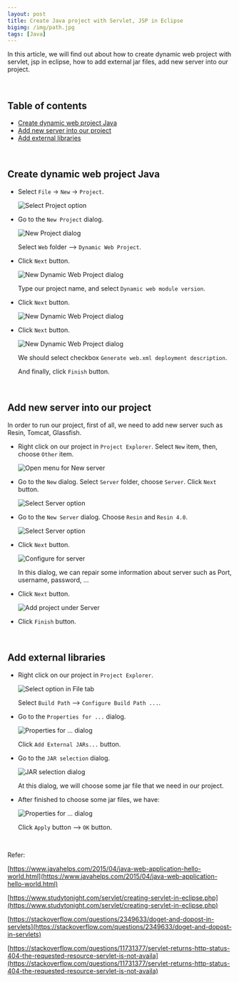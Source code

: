 ```yaml
---
layout: post
title: Create Java project with Servlet, JSP in Eclipse
bigimg: /img/path.jpg
tags: [Java]
---
```


In this article, we will find out about how to create dynamic web project with servlet, jsp in eclipse, how to add external jar files, add new server into our project. 

<br>

## Table of contents
- [Create dynamic web project Java](#create-dynamic-web-project-java)
- [Add new server into our project](#add-new-server-into-our-project)
- [Add external libraries](#add-external-libraries)


<br>

## Create dynamic web project Java
- Select ```File``` -> ```New``` -> ```Project```.

    ![Select Project option](../img/Java-Common/create-dynamic-web-project/dynamic-web-prj-1.png)

- Go to the ```New Project``` dialog.

    ![New Project dialog](../img/Java-Common/create-dynamic-web-project/dynamic-web-prj-2.png)

    Select ```Web``` folder --> ```Dynamic Web Project```.

- Click ```Next``` button.

    ![New Dynamic Web Project dialog](../img/Java-Common/create-dynamic-web-project/dynamic-web-prj-3.png)

    Type our project name, and select ```Dynamic web module version```.

- Click ```Next``` button.

    ![New Dynamic Web Project dialog](../img/Java-Common/create-dynamic-web-project/dynamic-web-prj-4.png)

- Click ```Next``` button.

    ![New Dynamic Web Project dialog](../img/Java-Common/create-dynamic-web-project/dynamic-web-prj-5.png)

    We should select checkbox ```Generate web.xml deployment description```.

    And finally, click ```Finish``` button.

<br>

## Add new server into our project
In order to run our project, first of all, we need to add new server such as Resin, Tomcat, Glassfish.
- Right click on our project in ```Project Explorer```. Select ```New``` item, then, choose ```Other``` item.

    ![Open menu for New server](../img/Java-Common/create-server-for-project/add-server-to-project-0.png)

- Go to the ```New``` dialog. Select ```Server``` folder, choose ```Server```. Click ```Next``` button.

    ![Select Server option](../img/Java-Common/create-server-for-project/add-server-to-project-1.png)

- Go to the ```New Server``` dialog. Choose ```Resin``` and ```Resin 4.0```. 

    ![Select Server option](../img/Java-Common/create-server-for-project/add-server-to-project-2.png)

- Click ```Next``` button.

    ![Configure for server](../img/Java-Common/create-server-for-project/add-server-to-project-3.png)

    In this dialog, we can repair some information about server such as Port, username, password, ...

- Click ```Next``` button.

    ![Add project under Server](../img/Java-Common/create-server-for-project/add-server-to-project-4.png)

- Click ```Finish``` button.

<br>

## Add external libraries
- Right click on our project in ```Project Explorer```.

    ![Select option in File tab](../img/Java-Common/add-external-lib/add-external-lib-1.png)

    Select ```Build Path``` --> ```Configure Build Path ...```. 

- Go to the ```Properties for ...``` dialog. 

    ![Properties for ... dialog](../img/Java-Common/add-external-lib/add-external-lib-2.png)

    Click ```Add External JARs...``` button.

- Go to the ```JAR selection``` dialog.

    ![JAR selection dialog](../img/Java-Common/add-external-lib/add-external-lib-3.png)

    At this dialog, we will choose some jar file that we need in our project. 

- After finished to choose some jar files, we have:

    ![Properties for ...  dialog](../img/Java-Common/add-external-lib/add-external-lib-4.png)

    Click ```Apply``` button --> ```OK``` button.


<br>


Refer:

[https://www.javahelps.com/2015/04/java-web-application-hello-world.html](https://www.javahelps.com/2015/04/java-web-application-hello-world.html)

[https://www.studytonight.com/servlet/creating-servlet-in-eclipse.php](https://www.studytonight.com/servlet/creating-servlet-in-eclipse.php)

[https://stackoverflow.com/questions/2349633/doget-and-dopost-in-servlets](https://stackoverflow.com/questions/2349633/doget-and-dopost-in-servlets)

[https://stackoverflow.com/questions/11731377/servlet-returns-http-status-404-the-requested-resource-servlet-is-not-availa](https://stackoverflow.com/questions/11731377/servlet-returns-http-status-404-the-requested-resource-servlet-is-not-availa)